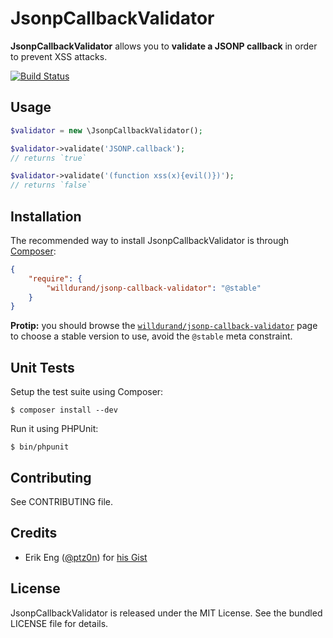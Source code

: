 JsonpCallbackValidator
======================

**JsonpCallbackValidator** allows you to **validate a JSONP callback** in order
to prevent XSS attacks.

[![Build
Status](https://travis-ci.org/willdurand/JsonpCallbackValidator.png?branch=master)](https://travis-ci.org/willdurand/JsonpCallbackValidator)


Usage
-----

```php
$validator = new \JsonpCallbackValidator();

$validator->validate('JSONP.callback');
// returns `true`

$validator->validate('(function xss(x){evil()})');
// returns `false`
```


Installation
------------

The recommended way to install JsonpCallbackValidator is through
[Composer](http://getcomposer.org/):

``` json
{
    "require": {
        "willdurand/jsonp-callback-validator": "@stable"
    }
}
```

**Protip:** you should browse the
[`willdurand/jsonp-callback-validator`](https://packagist.org/packages/willdurand/jsonp-callback-validator)
page to choose a stable version to use, avoid the `@stable` meta constraint.


Unit Tests
----------

Setup the test suite using Composer:

    $ composer install --dev

Run it using PHPUnit:

    $ bin/phpunit


Contributing
------------

See CONTRIBUTING file.


Credits
-------

* Erik Eng ([@ptz0n](https://github.com/ptz0n)) for [his
  Gist](https://gist.github.com/ptz0n/1217080)


License
-------

JsonpCallbackValidator is released under the MIT License. See the bundled
LICENSE file for details.
